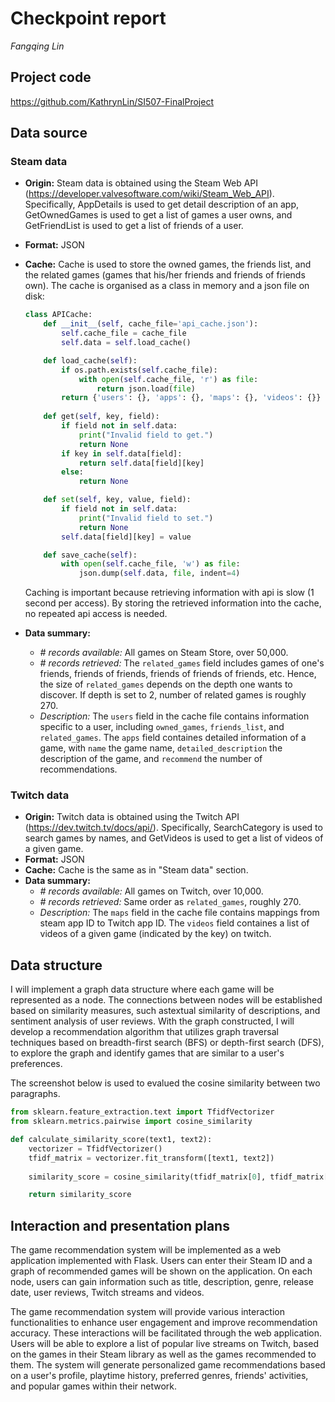 # Checkpoint report 

*Fangqing Lin*



## Project code

https://github.com/KathrynLin/SI507-FinalProject



## Data source

### Steam data

- **Origin:** Steam data is obtained using the Steam Web API (https://developer.valvesoftware.com/wiki/Steam_Web_API). Specifically, AppDetails is used to get detail description of an app, GetOwnedGames is used to get a list of games a user owns, and GetFriendList is used to get a list of friends of a user.

- **Format:** JSON

- **Cache:** Cache is used to store the owned games, the friends list, and the related games (games that his/her friends and friends of friends own). The cache is organised as a class in memory and a json file on disk:

  ```python
  class APICache:
      def __init__(self, cache_file='api_cache.json'):
          self.cache_file = cache_file
          self.data = self.load_cache()
  
      def load_cache(self):
          if os.path.exists(self.cache_file):
              with open(self.cache_file, 'r') as file:
                  return json.load(file)
          return {'users': {}, 'apps': {}, 'maps': {}, 'videos': {}}
      
      def get(self, key, field):
          if field not in self.data:
              print("Invalid field to get.")
              return None 
          if key in self.data[field]:
              return self.data[field][key]
          else:
              return None
  
      def set(self, key, value, field):
          if field not in self.data:
              print("Invalid field to set.")
              return None 
          self.data[field][key] = value
  
      def save_cache(self):
          with open(self.cache_file, 'w') as file:
              json.dump(self.data, file, indent=4)
  ```

  Caching is important because retrieving information with api is slow (1 second per access). By storing the retrieved information into the cache, no repeated api access is needed.

- **Data summary:** 

  - *# records available:* All games on Steam Store, over 50,000.
  - *# records retrieved:* The `related_games` field includes games of one's friends, friends of friends, friends of friends of friends, etc. Hence, the size of `related_games` depends on the depth one wants to discover. If depth is set to 2, number of related games is roughly 270.
  - *Description:* The `users` field in the cache file contains information specific to a user, including `owned_games`, `friends_list`, and `related_games`. The `apps` field containes detailed information of a game, with `name` the game name, `detailed_description` the description of the game, and `recommend` the number of recommendations.

### Twitch data

- **Origin:** Twitch data is obtained using the Twitch API (https://dev.twitch.tv/docs/api/). Specifically, SearchCategory is used to search games by names, and GetVideos is used to get a list of videos of a given game.
- **Format:** JSON
- **Cache:** Cache is the same as in "Steam data" section.
- **Data summary:** 
  - *# records available:* All games on Twitch, over 10,000.
  - *# records retrieved:* Same order as `related_games`, roughly 270.
  - *Description:* The `maps` field in the cache file contains mappings from steam app ID to Twitch app ID. The `videos` field containes a list of videos of a given game (indicated by the key) on twitch.



## Data structure

I will implement a graph data structure where each game will be represented as a node. The connections between nodes will be established based on similarity measures, such astextual similarity of descriptions, and sentiment analysis of user reviews. With the graph constructed, I will develop a recommendation algorithm that utilizes graph traversal techniques based on breadth-first search (BFS) or depth-first search (DFS), to explore the graph and identify games that are similar to a user's preferences. 

The screenshot below is used to evalued the cosine similarity between two paragraphs.

```python
from sklearn.feature_extraction.text import TfidfVectorizer
from sklearn.metrics.pairwise import cosine_similarity

def calculate_similarity_score(text1, text2):
    vectorizer = TfidfVectorizer()
    tfidf_matrix = vectorizer.fit_transform([text1, text2])
    
    similarity_score = cosine_similarity(tfidf_matrix[0], tfidf_matrix[1])[0][0]

    return similarity_score
```


## Interaction and presentation plans

The game recommendation system will be implemented as a web application implemented with Flask. Users can enter their Steam ID and a graph of recommended games will be shown on the application. On each node, users can gain information such as  title, description, genre, release date, user reviews, Twitch streams and videos. 

The game recommendation system will provide various interaction functionalities to enhance user engagement and improve recommendation accuracy. These interactions will be facilitated through the web application. Users will be able to explore a list of popular live streams on Twitch, based on the games in their Steam library as well as the games recommended to them. The system will generate personalized game recommendations based on a user's profile, playtime history, preferred genres, friends' activities, and popular games within their network. 